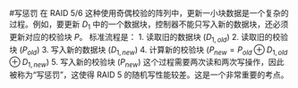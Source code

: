 #写惩罚
在 RAID 5/6 这种使用奇偶校验的阵列中，更新一小块数据是一个复杂的过程。例如，要更新 $D_1$ 中的一个数据块，控制器不能只写入新的数据块，还必须更新对应的校验块 $P$。
    标准流程是：
    1.  读取旧的数据块 ($D_{1,old}$)
    2.  读取旧的校验块 ($P_{old}$)
    3.  写入新的数据块 ($D_{1,new}$)
    4.  计算新的校验块 ($P_{new} = P_{old} \oplus D_{1,old} \oplus D_{1,new}$)
    5.  写入新的校验块 ($P_{new}$)
    这个过程需要两次读和两次写操作，因此被称为“写惩罚”，这使得 RAID 5 的随机写性能较差。这是一个非常重要的考点。